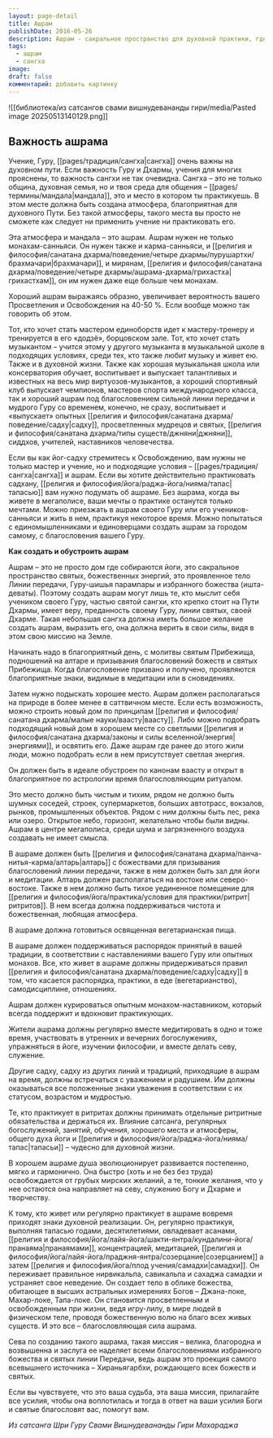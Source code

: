 ```yaml
---
layout: page-detail
title: Ашрам
publishDate: 2016-05-26
description: Ашрам - сакральное пространство для духовной практики, где создаётся атмосфера, способствующая духовному росту. Здесь формируется сангха - сообщество единомышленников, поддерживающее дисциплину и вдохновение. Ашрам ускоряет духовную эволюцию, подходит всем ищущим и становится местом раскрытия потенциала.
tags:
  - ашрам
  - сангха
image: 
draft: false
комментарий: добавить картинку
---
```

![[библиотека/из сатсангов свами вишнудевананды гири/media/Pasted image 20250513140129.png]]
## Важность ашрама
Учение, Гуру, [[pages/традиция/сангха|сангха]] очень важны на духовном пути. Если важность Гуру и Дхармы, учения для многих прояснены, то важность сангхи не так очевидна. Сангха – это не только община, духовная семья, но и твоя среда для общения – [[pages/термины/мандала|мандала]], это и место в котором ты практикуешь. В этом месте должна быть создана атмосфера, благоприятная для духовного Пути. Без такой атмосферы, такого места вы просто не сможете как следует ни применить учение ни практиковать его.

Эта атмосфера и мандала – это ашрам. Ашрам нужен не только монахам-санньяси. Он нужен также и карма-санньяси, и [[религия и философия/санатана дхарма/поведение/четыре дхармы/пурушартхи/брахмачари|брахмачари]], и мирянам, [[религия и философия/санатана дхарма/поведение/четыре дхармы/ашрама-дхарма/грихастха|грихастхам]], он им нужен даже еще больше чем монахам.

Хороший ашрам выражаясь образно, увеличивает вероятность вашего Просветления и Освобождения на 40-50 %. Если вообще можно так говорить об этом. 

Тот, кто хочет стать мастером единоборств идет к мастеру-тренеру и тренируется в его «додзё», борцовском зале. Тот, кто хочет стать музыкантом – учится этому у другого музыканта в музыкальной школе в подходящих условиях, среди тех, кто также любит музыку и живет ею. Также и в духовной жизни. Также как хорошая музыкальная школа или консерватория обучает, воспитывает и выпускает талантливых и известных на весь мир виртуозов-музыкантов, а хороший спортивный клуб выпускает чемпионов, мастеров спорта международного класса, так и хороший ашрам под благословением сильной линии передачи и мудрого Гуру со временем, конечно, не сразу, воспитывает и «выпускает» опытных [[религия и философия/санатана дхарма/поведение/садху|садху]], просветленных мудрецов и святых, [[религия и философия/санатана дхарма/типы существ/джняни|джняни]], сиддхов, учителей, наставников человечества.

Если вы как йог-садху стремитесь к Освобождению, вам нужны не только мастер и учение, но и подходящие условия – [[pages/традиция/сангха|сангха]] и ашрам. Если вы хотите действительно практиковать садхану, [[религия и философия/йога/раджа-йога/нияма/тапас|тапасью]] вам нужно подумать об ашраме. Без ашрама, когда вы живете в мегаполисе, ваши мечты о практике останутся только мечтами. Можно приезжать в ашрам своего Гуру или его учеников-санньяси и жить в нем, практикуя некоторое время. Можно попытаться с единомышленниками и единоверцами создать ашрам за городом самому, с благословения вашего Гуру.

**Как создать и обустроить ашрам**

Ашрам – это не просто дом где собираются йоги, это сакральное пространство святых, божественных энергий, это проявленное тело Линии передачи, Гуру-шишья парампары и избранного божества (ишта-деваты). Поэтому создать ашрам могут лишь те, кто мыслит себя учеником своего Гуру, частью святой сангхи, кто крепко стоит на Пути Дхармы, имеет веру, преданность своему Гуру, линии святых, своей Дхарме. Такая небольшая сангха должна иметь большое желание создать ашрам, выразить его, она должна верить в свои силы, видя в этом свою миссию на Земле.

Начинать надо в благоприятный день, с молитвы святым Прибежища, подношений на алтаре и призывания благословений божеств и святых Прибежища. Когда благословение призвано и получено, проявляются благоприятные знаки, видимые в медитации или в сновидениях. 

Затем нужно подыскать хорошее место. Ашрам должен располагаться на природе в более менее в саттвичном месте. Если есть возможность, можно строить новый дом по принципам [[религия и философия/санатана дхарма/малые науки/ваасту|ваасту]]. Либо можно подобрать подходящий новый дом в хорошем месте со светлыми [[религия и философия/санатана дхарма/законы и силы вселенной/энергия|энергиями]], и освятить его. Даже ашрам где ранее до этого жили люди, можно подобрать если в нем присутствует светлая энергия. 

Он должен быть в идеале обустроен по канонам ваасту и открыт в благоприятное по астрологии время благословляющим ритуалом.

Это место должно быть чистым и тихим, рядом не должно быть шумных соседей, строек, супермаркетов, больших автотрасс, вокзалов, рынков, промышленных объектов. Рядом с ним должны быть лес, река или озеро. Открытое небо, горизонт, желательно чтобы были видны. Ашрам в центре мегаполиса, среди шума и загрязненного воздуха создавать не имеет смысла.

В ашраме должен быть [[религия и философия/санатана дхарма/панча-нитья-карма/алтарь|алтарь]] с божествами для призывания благословений линии передачи, также в нем должен быть зал для йоги и медитации. Алтарь должен располагаться на востоке или северо-востоке. Также в нем должно быть тихое уединенное помещение для [[религия и философия/йога/практика/условия для практики/ритрит|ритритов]]. В нем всегда должна поддерживаться чистота и божественная, любящая атмосфера.

В ашраме должна готовиться освященная вегетарианская пища.

В ашраме должен поддерживаться распорядок принятый в вашей традиции, в соответствии с наставлениями вашего Гуру или опытных монахов. Все, кто живет в ашраме должны придерживаться правил [[религия и философия/санатана дхарма/поведение/садху|садху]] в том, что касается распорядка, практики, в еде (вегетарианство), самодисциплине, отношениях.

Ашрам должен курироваться опытным монахом-наставником, который всегда поддержит и вдохновит практикующих.

Жители ашрама должны регулярно вместе медитировать в одно и тоже время, участвовать в утренних и вечерних богослужениях, упражняться в йоге, изучении философии, и вместе делать севу, служение.

Другие садху, садху из других линий и традиций, приходящие в ашрам на время, должны встречаться с уважением и радушием. Им должны оказываться все положенные знаки уважения в соответствии с их статусом, возрастом и мудростью.

Те, кто практикует в ритритах должны принимать отдельные ритритные обязательства и держаться их. Влияние сатсанга, регулярных богослужений, занятий, обучения, хорошего места и атмосферы, общего духа йоги и [[религия и философия/йога/раджа-йога/нияма/тапас|тапасьи]] – чудесно для духовной жизни.

В хорошем ашраме душа эволюционирует развивается постепенно, мягко и гармонично. Она быстро (хоть и не без без труда) освобождается от грубых мирских желаний, а те, тонкие желания, что у нее остаются она направляет на севу, служению Богу и Дхарме и творчеству. 

К тому, кто живет или регулярно практикует в ашраме вовремя приходят знаки духовной реализации. Он, регулярно практикуя, выполняя тапасью годами, десятилетиями, овладевает асанами, [[религия и философия/йога/лайя-йога/шакти-янтра/кундалини-йога/пранаяма|пранаямами]], концентрацией, медитацией, [[религия и философия/йога/лайя-йога/праджня-янтра/созерцание|созерцанием]] а затем [[религия и философия/йога/плод учения/самадхи|самадхи]]. Он переживает правильное нирвикальпа, савикальпа и сахаджа самадхи и устраняет свое неведение. Он создает тело в облике божества, обитающее в высших астральных измерениях Богов – Джана-локе, Махар-локе, Тапа-локе. Он становится просветленным и освобожденным при жизни, ведя игру-лилу, в мире людей в физическом теле, проводя божественную волю на благо всех живых существ. И это все – благословляющая сила ашрама.

Сева по созданию такого ашрама, такая миссия – велика, благородна и возвышенна и заслуга ее наделяет всеми благословениями избранного божества и святых линии Передачи, ведь ашрам это проекция самого всевышнего источника – Хираньягарбхи, рождающего всех божеств и святых.

Если вы чувствуете, что это ваша судьба, эта ваша миссия, прилагайте все усилия, чтобы она воплотилась и тогда в ответ на ваши усилия Боги и святые благословят вас, помогут вам.

*Из сатсанга Шри Гуру Свами Вишнудевананды Гири Махараджа*
